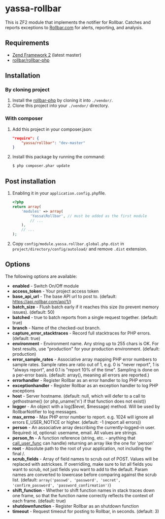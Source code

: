 yassa-rollbar
=============

This is ZF2 module that implements the notifier for Rollbar. Catches and reports
exceptions to [Rollbar.com](https://rollbar.com/) for alerts, reporting, and analysis.

Requirements
------------

* [Zend Framework 2](https://github.com/zendframework/zf2) (latest master)
* [rollbar/rollbar-php](https://github.com/rollbar/rollbar-php)

Installation
------------

### By cloning project

1. Install the [rollbar-php](https://github.com/rollbar/rollbar-php) by cloning it into `./vendor/`.
2. Clone this project into your `./vendor/` directory.

### With composer

1. Add this project in your composer.json:

    ```json
    "require": {
        "yassa/rollbar": "dev-master"
    }
    ```

2. Install this package by running the command:

    ```bash
    $ php composer.phar update
    ```

Post installation
-----------------

1. Enabling it in your `application.config.php`file.

    ```php
    <?php
    return array(
        'modules' => array(
            'Yassa\Rollbar', // must be added as the first module
            // ...
        ),
        // ...
    );
    ```

2. Copy `config/module.yassa.rollbar.global.php.dist` in `project/directory/config/autoload/` and
    remove `.dist` extension.

Options
-------

The following options are available:

- **enabled** - Switch On/Off module
- **access_token** - Your project access token
- **base_api_url** - The base API url to post to. (default: https://api.rollbar.com/api/1/)
- **batch_size** - Flush batch early if it reaches this size (to prevent memory issues). (default: 50)
- **batched** - true to batch reports from a single request together. (default: true)
- **branch** - Name of the checked-out branch.
- **capture_error_stacktraces** - Record full stacktraces for PHP errors. (default: true)
- **environment** - Environment name. Any string up to 255 chars is OK. For best results, use
  "production" for your production environment. (default: production)
- **error_sample_rates** - Associative array mapping PHP error numbers to sample rates.
  Sample rates are ratio out of 1, e.g. 0 is "never report", 1 is "always report", and 0.1 is
  "report 10% of the time". Sampling is done on a per-error basis. (default: array(), meaning
  all errors are reported.)
- **errorhandler** - Register Rollbar as an error handler to log PHP errors
- **exceptionhandler** - Register Rollbar as an exception handler to log PHP exceptions
- **host** - Server hostname. (default: null, which will defer to a call to gethostname()
  (or php_uname('n') if that function does not exist))
- **logger** - An object with a log($level, $message) method. Will be used by RollbarNotifier to log messages.
- **max_errno** - Max PHP error number to report. e.g. 1024 will ignore all
  errors E_USER_NOTICE or higher. (default: -1 (report all errors))
- **person** - An associative array describing the currently-logged-in user.
  Required: id, optional: username, email. All values are strings.
- **person_fn** - A function reference (string, etc. - anything that
  [call_user_func](http://php.net/call_user_func) can handle) returning an
  array like the one for 'person'
- **root** - Absolute path to the root of your application, not including the final /.
- **scrub_fields** - Array of field names to scrub out of POST. Values will be
  replaced with astrickses. If overridiing, make sure to list all fields you want
  to scrub, not just fields you want to add to the default. Param names are
  converted to lowercase before comparing against the scrub list. (default:
  `array('passwd', 'password', 'secret', 'confirm_password', 'password_confirmation')`)
- **shift_function** - Whether to shift function names in stack traces down one frame,
  so that the function name correctly reflects the context of each frame. (default: true)
- **shutdownfunction** - Register Rollbar as an shutdown function
- **timeout** - Request timeout for posting to Rollbar, in seconds. (default: 3)